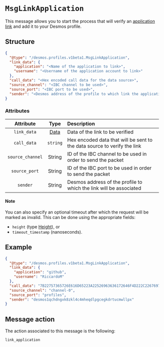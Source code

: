 # `MsgLinkApplication`
This message allows you to start the process that will verify
an [application link](docs/02-developers/types/profiles/application-link.md) and add it to your Desmos profile.

## Structure

```json
{
  "@type": "/desmos.profiles.v1beta1.MsgLinkApplication",
  "link_data": {
    "application": "<Name of the application to link>",
    "username": "<Username of the application account to link>"
  },
  "call_data": "<Hex encoded call data for the data source>",
  "source_channel": "<IBC channel to be used>",
  "source_port": "<IBC port to be used>",
  "sender": "<Desmos address of the profile to which link the application>"
}
```

### Attributes

| Attribute | Type | Description |
| :-------: | :----: | :-------- |
| `link_data`  | [Data](docs/02-developers/types/profiles/application-link.md#data) | Data of the link to be verified |
| `call_data`| `string` | Hex encoded data that will be sent to the data source to verify the link |
| `source_channel` | String | ID of the IBC channel to be used in order to send the packet |
| `source_port` | String | ID of the IBC port to be used in order to send the packet |
| `sender` | String | Desmos address of the profile to which the link will be associated | 

#### Note
You can also specify an optional timeout after which the request will be marked as invalid. This can be done using the
appropriate fields:

- `height` (type [Height](https://docs.cosmos.network/v0.42/core/proto-docs.html#height)), or
- `timeout_timestamp` (nanoseconds).

## Example

````json
{
  "@type": "/desmos.profiles.v1beta1.MsgLinkApplication",
  "link_data": {
    "application": "github",
    "username": "RiccardoM"
  },
  "call_data": "7B22757365726E616D65223A22526963636172646F4D222C22676973745F6964223A223732306530303732333930613930316262383065353966643630643766646564227D",
  "source_channel": "channel-0",
  "source_port": "profiles",
  "sender": "desmos1qchdngxk8zkl4c4mheqdlpgcegkdrtucmwllpx"
} 
````

## Message action
The action associated to this message is the following:

```
link_application
```
